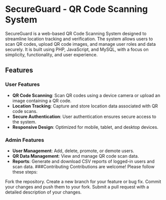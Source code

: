 # SecureGuard - QR Code Scanning System

SecureGuard is a web-based QR Code Scanning System designed to streamline location tracking and verification. The system allows users to scan QR codes, upload QR code images, and manage user roles and data securely. It is built using PHP, JavaScript, and MySQL, with a focus on simplicity, functionality, and user experience.

## Features

### User Features
- **QR Code Scanning**: Scan QR codes using a device camera or upload an image containing a QR code.
- **Location Tracking**: Capture and store location data associated with QR code scans.
- **Secure Authentication**: User authentication ensures secure access to the system.
- **Responsive Design**: Optimized for mobile, tablet, and desktop devices.

### Admin Features
- **User Management**: Add, delete, promote, or demote users.
- **QR Data Management**: View and manage QR code scan data.
- **Reports**: Generate and download CSV reports of logged-in users and scan data.
###Contributing
Contributions are welcome! Please follow these steps:

Fork the repository.
Create a new branch for your feature or bug fix.
Commit your changes and push them to your fork.
Submit a pull request with a detailed description of your changes.
